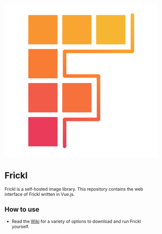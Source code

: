 <p align="center">
  <img src="src/assets/frickl.svg" alt="Logo">
</p>

# Frickl

Frickl is a self-hosted image library. This repository contains the web interface of Frickl written in Vue.js.

## How to use

- Read the [Wiki](../../wiki/) for a variety of options to download and run Frickl yourself.
